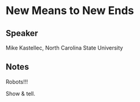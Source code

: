 New Means to New Ends
===

Speaker
---

Mike Kastellec, North Carolina State University


Notes
---

Robots!!!

Show & tell.
